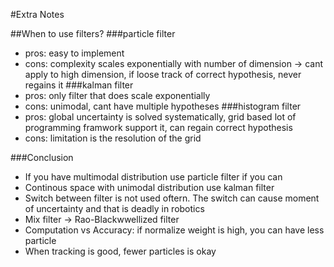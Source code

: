 #Extra Notes

##When to use filters?
###particle filter
* pros: easy to implement
* cons: complexity scales exponentially with number of dimension -> cant apply to high dimension, if loose track of correct hypothesis, never regains it
###kalman filter
* pros: only filter that does scale exponentially
* cons: unimodal, cant have multiple hypotheses
###histogram filter
* pros: global uncertainty is solved systematically, grid based lot of programming framwork support it, can regain correct hypothesis
* cons: limitation is the resolution of the grid

###Conclusion
* If you have multimodal distribution use particle filter if you can
* Continous space with unimodal distribution use kalman filter
* Switch between filter is not used oftern. The switch can cause moment of uncertainty and that is deadly in robotics
* Mix filter -> Rao-Blackwwellized filter
* Computation vs Accuracy: if normalize weight is high, you can have less particle
* When tracking is good, fewer particles is okay
